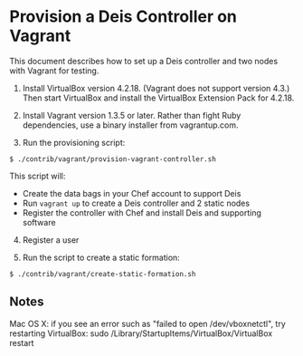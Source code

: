 Provision a Deis Controller on Vagrant
======================================

This document describes how to set up a Deis controller and two nodes with
Vagrant for testing.

1. Install VirtualBox version 4.2.18. (Vagrant does not support version 4.3.)
Then start VirtualBox and install the VirtualBox Extension Pack for 4.2.18.

2. Install Vagrant version 1.3.5 or later. Rather than fight Ruby dependencies,
use a binary installer from vagrantup.com.

3. Run the provisioning script:
```console
$ ./contrib/vagrant/provision-vagrant-controller.sh
```

This script will:
- Create the data bags in your Chef account to support Deis
- Run `vagrant up` to create a Deis controller and 2 static nodes
- Register the controller with Chef and install Deis and supporting software

4. Register a user

5. Run the script to create a static formation:
```console
$ ./contrib/vagrant/create-static-formation.sh
```

Notes
-----

Mac OS X: if you see an error such as
"failed to open /dev/vboxnetctl", try restarting VirtualBox:
sudo /Library/StartupItems/VirtualBox/VirtualBox restart
